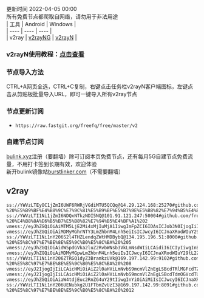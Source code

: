 更新时间 2022-04-05 00:00  
所有免费节点都爬取自网络，请勿用于非法用途  
|  工具  | Android  | Windows  |  
|  ----  | ----   | ----  |  
| v2ray  | [v2rayNG](https://github.com/2dust/v2rayNG/releases/download/1.6.28/v2rayNG_1.6.28_arm64-v8a.apk) | [v2rayN](https://github.com/2dust/v2rayN/releases/download/3.27/v2rayN-Core.zip) |  
### v2rayN使用教程：[点击查看](https://github.com/freefq/tutorials)  
### 节点导入方法  
CTRL+A网页全选，CTRL+C复制，右键点击任务栏v2rayN客户端图标，左键点击从剪贴板批量导入URL，即可一键导入所有v2ray节点  
### 节点更新订阅  
- `https://raw.fastgit.org/freefq/free/master/v2`  
### 自建节点订阅  
[bulink.xyz](https://bulink.xyz)注册（要翻墙）除可订阅本页免费节点，还有每月5G自建节点免费流量，不用打卡签到长期有效，欢迎体验  
新开bulink镜像站[burstlinker.com](https://burstlinker.com)（不需要翻墙）  
## v2ray  
```  
ss://YWVzLTEyOC1jZmI6UWF6RWRjVGdiMTU5QCQq@14.29.124.168:25270#github.com/freefq%20-%20%E5%B9%BF%E4%B8%9C%E7%9C%81%E5%B9%BF%E5%B7%9E%E5%B8%82%E7%94%B5%E4%BF%A1%201  
ss://YWVzLTI1Ni1jZmI6NDQxNTkzNDI5NQ@101.91.121.247:50004#github.com/freefq%20-%20%E4%B8%8A%E6%B5%B7%E5%B8%82%E7%94%B5%E4%BF%A1%202  
vmess://eyJhZGQiOiAiMTM5LjE2Mi4xMjIuMjA1IiwgImFpZCI6IDAsICJob3N0IjogIiIsICJpZCI6ICI3NmQ1YzZlMy1jNzRjLTM0MDYtYjllOC05ODU5ZDBhNzFjNTYiLCAibmV0IjogInRjcCIsICJwYXRoIjogIiIsICJwb3J0IjogMzg0NSwgInBzIjogImdpdGh1Yi5jb20vZnJlZWZxIC0gXHU2NWU1XHU2NzJjXHU0ZTFjXHU0ZWFjXHU5MGZkXHU1NGMxXHU1ZGRkXHU1MzNhTGlub2RlXHU2NTcwXHU2MzZlXHU0ZTJkXHU1ZmMzIDMiLCAidGxzIjogIiIsICJ0eXBlIjogImF1dG8ifQ==  
vmess://eyJhZGQiOiAiMDMyMGhrNTY3LmZhbnM4Lnh5eiIsICJwcyI6ICJnaXRodWIuY29tL2ZyZWVmcSAtIFx1NGU5YVx1NTkyYVx1NTczMFx1NTMzYSAgNCIsICJzY3kiOiAiYXV0byIsICJwcm94eVR5cGUiOiAidm1lc3MiLCAidHlwZSI6ICJub25lIiwgInNuaSI6ICIiLCAicGF0aCI6ICIvcmF5IiwgInBvcnQiOiA0NDMsICJ2IjogMiwgImhvc3QiOiAiMDMyMGhrNTY3LmZhbnM4Lnh5eiIsICJ0bHMiOiAidGxzIiwgImlkIjogIjVjNzBkYTVkLWU2NDEtM2JmOC1iN2RjLTViYWJkODQzZmYzYyIsICJuZXQiOiAid3MiLCAiYWlkIjogMiwgIm9yaWdpbk5hbWUiOiAiXHVkODNjXHVkZGVkXHVkODNjXHVkZGYwX0hLX1x1OTk5OVx1NmUyZiJ9  
ss://YWVzLTI1Ni1nY206S2l4THZLendqZWtHMDBybQ@134.195.196.51:8000#github.com/freefq%20-%20%E5%8C%97%E7%BE%8E%E5%9C%B0%E5%8C%BA%20%205  
vmess://eyJhZGQiOiAidW5pdGVka2luZ2RvbWNsb3VkLmNsdWIiLCAidiI6ICIyIiwgInBzIjogImdpdGh1Yi5jb20vZnJlZWZxIC0gXHU3ZjU3XHU5YTZjXHU1YzNjXHU0ZTlhICA2IiwgInBvcnQiOiA0NDMsICJpZCI6ICJhZTYxMGJiZS1jZTQwLTQzM2EtOTgwZC0yYTQxMWJmYzIwOWQiLCAiYWlkIjogIjAiLCAibmV0IjogIndzIiwgInR5cGUiOiAiIiwgImhvc3QiOiAidW5pdGVka2luZ2RvbWNsb3VkLmNsdWIiLCAicGF0aCI6ICIvbmV1cm9tYW5jZXIiLCAidGxzIjogInRscyJ9  
vmess://eyJhZGQiOiAiMDMyMGpwLmZhbnM4Lnh5eiIsICJwcyI6ICJnaXRodWIuY29tL2ZyZWVmcSAtIFx1NTJhMFx1NjJmZlx1NTkyNyAgNyIsICJzY3kiOiAiYXV0byIsICJwcm94eVR5cGUiOiAidm1lc3MiLCAidHlwZSI6ICJub25lIiwgInNuaSI6ICIiLCAicGF0aCI6ICIvcmF5IiwgInBvcnQiOiA0NDMsICJ2IjogMiwgImhvc3QiOiAiMDMyMGpwLmZhbnM4Lnh5eiIsICJ0bHMiOiAidGxzIiwgImlkIjogIjVjNzBkYTVkLWU2NDEtM2JmOC1iN2RjLTViYWJkODQzZmYzYyIsICJuZXQiOiAid3MiLCAiYWlkIjogMiwgIm9yaWdpbk5hbWUiOiAiUmVsYXlfXHVkODNjXHVkZGU4XHVkODNjXHVkZGU2Q0EtXHVkODNjXHVkZGU4XHVkODNjXHVkZGU2Q0FfMzg4In0=  
ss://YWVzLTI1Ni1nY206ZTRGQ1dyZ3BramkzUVk@169.197.142.99:9102#github.com/freefq%20-%20%E5%8C%97%E7%BE%8E%E5%9C%B0%E5%8C%BA%20%208  
vmess://eyJ2IjogIjIiLCAicHMiOiAiZ2l0aHViLmNvbS9mcmVlZnEgLSBcdTRlMGFcdTZkNzdcdTVlMDJcdTc1MzVcdTRmZTFDTjIgOSIsICJhZGQiOiAiaW5ncmVzcy1pMS5vbmVib3g2Lm9yZyIsICJwb3J0IjogIjM4MjAxIiwgImlkIjogIjc5Mzg2Njg1LTE2ZGEtMzI3Yy05ZTE0LWFhNmQ3MDJkODZiYyIsICJhaWQiOiAiMSIsICJzY3kiOiAiYXV0byIsICJuZXQiOiAid3MiLCAidHlwZSI6ICJub25lIiwgImhvc3QiOiAid3d3Lml2cG5wcm8ubmV0IiwgInBhdGgiOiAiL2hscy9jY3R2NXBoZC5tM3U4IiwgInRscyI6ICIiLCAic25pIjogIiJ9  
vmess://eyJ2IjogIjIiLCAicHMiOiAiZ2l0aHViLmNvbS9mcmVlZnEgLSBcdTdmOGVcdTU2ZmRcdTdlYmRcdTdlYTZEaWdpdGFsT2NlYW5cdTY1NzBcdTYzNmVcdTRlMmRcdTVmYzMgMTAiLCAiYWRkIjogIjE1OS4yMDMuNzMuMTUzIiwgInBvcnQiOiAiNDM5NiIsICJpZCI6ICI3ZWY5MzI5OC02OTMxLTRkMGUtYTljMS05ODAwNWFiMzc0ZGYiLCAiYWlkIjogIjAiLCAic2N5IjogImF1dG8iLCAibmV0IjogIndzIiwgInR5cGUiOiAibm9uZSIsICJob3N0IjogIjE1OS4yMDMuNzMuMTUzIiwgInBhdGgiOiAiL3YycmF5aHVudGVyMDEyMiIsICJ0bHMiOiAidGxzIiwgInNuaSI6ICIifQ==  
vmess://eyJhZGQiOiAiaW4tdjEuc2RnZG4uY29tIiwgInYiOiAiMiIsICJwcyI6ICJnaXRodWIuY29tL2ZyZWVmcSAtIFx1NmU1Nlx1NTM1N1x1NzcwMVx1OTU3Zlx1NmM5OVx1NWUwMlx1ODA1NFx1OTAxYSAxMSIsICJwb3J0IjogNTAyMDcsICJpZCI6ICJiMTQ3OGUyNC00OTE2LTNhYmUtOGYxNy0xNTkzMTAxMmVjYmUiLCAiYWlkIjogIjEiLCAibmV0IjogIndzIiwgInR5cGUiOiAiIiwgImhvc3QiOiAiaW4tdjEuc2RnZG4uY29tIiwgInBhdGgiOiAiL2hscy9jY3R2NXBoZC5tM3U4IiwgInRscyI6ICIifQ==  
ss://YWVzLTI1Ni1nY206UENubkg2U1FTbmZvUzI3@169.197.142.99:8091#github.com/freefq%20-%20%E5%8C%97%E7%BE%8E%E5%9C%B0%E5%8C%BA%20%2012  
```  
